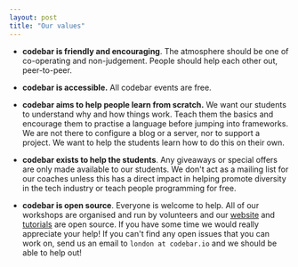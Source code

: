 ```yaml
---
layout: post
title: "Our values"
---
```


* **codebar is friendly and encouraging**. The atmosphere should be one of co-operating and non-judgement. People should help each other out, peer-to-peer.

* **codebar is accessible.** All codebar events are free.

* **codebar aims to help people learn from scratch.** We want our students to understand why and how things work. Teach them the basics and encourage them to practise a language before jumping into frameworks. We are not there to configure a blog or a server, nor to support a project. We want to help the students learn how to do this on their own.

* **codebar exists to help the students**. Any giveaways or special offers are only made available to our students. We don't act as a mailing list for our coaches unless this has a direct impact in helping promote diversity in the tech industry or teach people programming for free.

* **codebar is open source**. Everyone is welcome to help. All of our workshops are organised and run by volunteers and our [website](https://github.com/codebar/planner) and [tutorials](https://github.com/codebar/tutorials) are open source. If you have some time we would really appreciate your help! If you can't find any open issues that you can work on, send us an email to `london at codebar.io` and we should be able to help out!
